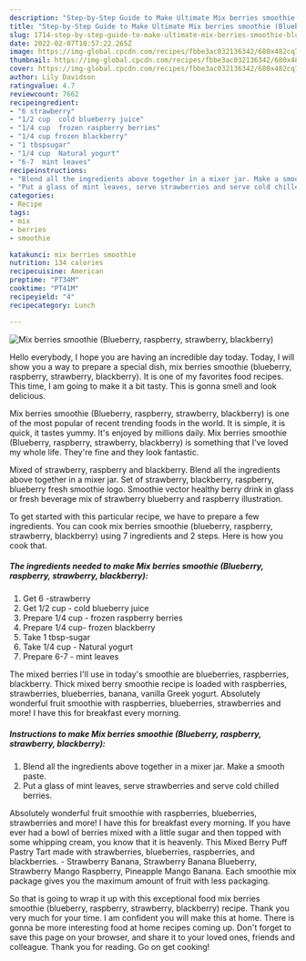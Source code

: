 ```yaml
---
description: "Step-by-Step Guide to Make Ultimate Mix berries smoothie (Blueberry, raspberry, strawberry, blackberry)"
title: "Step-by-Step Guide to Make Ultimate Mix berries smoothie (Blueberry, raspberry, strawberry, blackberry)"
slug: 1714-step-by-step-guide-to-make-ultimate-mix-berries-smoothie-blueberry-raspberry-strawberry-blackberry
date: 2022-02-07T10:57:22.265Z
image: https://img-global.cpcdn.com/recipes/fbbe3ac032136342/680x482cq70/mix-berries-smoothie-blueberry-raspberry-strawberry-blackberry-recipe-main-photo.jpg
thumbnail: https://img-global.cpcdn.com/recipes/fbbe3ac032136342/680x482cq70/mix-berries-smoothie-blueberry-raspberry-strawberry-blackberry-recipe-main-photo.jpg
cover: https://img-global.cpcdn.com/recipes/fbbe3ac032136342/680x482cq70/mix-berries-smoothie-blueberry-raspberry-strawberry-blackberry-recipe-main-photo.jpg
author: Lily Davidson
ratingvalue: 4.7
reviewcount: 7662
recipeingredient:
- "6 strawberry"
- "1/2 cup  cold blueberry juice"
- "1/4 cup  frozen raspberry berries"
- "1/4 cup frozen blackberry"
- "1 tbspsugar"
- "1/4 cup  Natural yogurt"
- "6-7  mint leaves"
recipeinstructions:
- "Blend all the ingredients above together in a mixer jar. Make a smooth paste."
- "Put a glass of mint leaves, serve strawberries and serve cold chilled berries."
categories:
- Recipe
tags:
- mix
- berries
- smoothie

katakunci: mix berries smoothie 
nutrition: 134 calories
recipecuisine: American
preptime: "PT34M"
cooktime: "PT41M"
recipeyield: "4"
recipecategory: Lunch

---
```



![Mix berries smoothie (Blueberry, raspberry, strawberry, blackberry)](https://img-global.cpcdn.com/recipes/fbbe3ac032136342/680x482cq70/mix-berries-smoothie-blueberry-raspberry-strawberry-blackberry-recipe-main-photo.jpg)

Hello everybody, I hope you are having an incredible day today. Today, I will show you a way to prepare a special dish, mix berries smoothie (blueberry, raspberry, strawberry, blackberry). It is one of my favorites food recipes. This time, I am going to make it a bit tasty. This is gonna smell and look delicious.

Mix berries smoothie (Blueberry, raspberry, strawberry, blackberry) is one of the most popular of recent trending foods in the world. It is simple, it is quick, it tastes yummy. It's enjoyed by millions daily. Mix berries smoothie (Blueberry, raspberry, strawberry, blackberry) is something that I've loved my whole life. They're fine and they look fantastic.

Mixed of strawberry, raspberry and blackberry. Blend all the ingredients above together in a mixer jar. Set of strawberry, blackberry, raspberry, blueberry fresh smoothie logo. Smoothie vector healthy berry drink in glass or fresh beverage mix of strawberry blueberry and raspberry illustration.


To get started with this particular recipe, we have to prepare a few ingredients. You can cook mix berries smoothie (blueberry, raspberry, strawberry, blackberry) using 7 ingredients and 2 steps. Here is how you cook that.

<!--inarticleads1-->

##### The ingredients needed to make Mix berries smoothie (Blueberry, raspberry, strawberry, blackberry):

1. Get 6 -strawberry
1. Get 1/2 cup - cold blueberry juice
1. Prepare 1/4 cup - frozen raspberry berries
1. Prepare 1/4 cup- frozen blackberry
1. Take 1 tbsp-sugar
1. Take 1/4 cup - Natural yogurt
1. Prepare 6-7 - mint leaves


The mixed berries I'll use in today's smoothie are blueberries, raspberries, blackberry. Thick mixed berry smoothie recipe is loaded with raspberries, strawberries, blueberries, banana, vanilla Greek yogurt. Absolutely wonderful fruit smoothie with raspberries, blueberries, strawberries and more! I have this for breakfast every morning. 

<!--inarticleads2-->

##### Instructions to make Mix berries smoothie (Blueberry, raspberry, strawberry, blackberry):

1. Blend all the ingredients above together in a mixer jar. Make a smooth paste.
1. Put a glass of mint leaves, serve strawberries and serve cold chilled berries.


Absolutely wonderful fruit smoothie with raspberries, blueberries, strawberries and more! I have this for breakfast every morning. If you have ever had a bowl of berries mixed with a little sugar and then topped with some whipping cream, you know that it is heavenly. This Mixed Berry Puff Pastry Tart made with strawberries, blueberries, raspberries, and blackberries. - Strawberry Banana, Strawberry Banana Blueberry, Strawberry Mango Raspberry, Pineapple Mango Banana. Each smoothie mix package gives you the maximum amount of fruit with less packaging. 

So that is going to wrap it up with this exceptional food mix berries smoothie (blueberry, raspberry, strawberry, blackberry) recipe. Thank you very much for your time. I am confident you will make this at home. There is gonna be more interesting food at home recipes coming up. Don't forget to save this page on your browser, and share it to your loved ones, friends and colleague. Thank you for reading. Go on get cooking!
